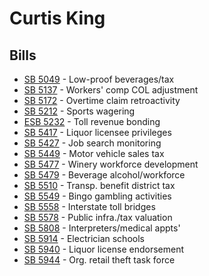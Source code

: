 # Curtis King
## Bills
* [SB 5049](bill/2021-22/sb/5049/) - Low-proof beverages/tax
* [SB 5137](bill/2021-22/sb/5137/) - Workers' comp COL adjustment
* [SB 5172](bill/2021-22/sb/5172/) - Overtime claim retroactivity
* [SB 5212](bill/2021-22/sb/5212/) - Sports wagering
* [ESB 5232](bill/2021-22/esb/5232/) - Toll revenue bonding
* [SB 5417](bill/2021-22/sb/5417/) - Liquor licensee privileges
* [SB 5427](bill/2021-22/sb/5427/) - Job search monitoring
* [SB 5449](bill/2021-22/sb/5449/) - Motor vehicle sales tax
* [SB 5477](bill/2021-22/sb/5477/) - Winery workforce development
* [SB 5479](bill/2021-22/sb/5479/) - Beverage alcohol/workforce
* [SB 5510](bill/2021-22/sb/5510/) - Transp. benefit district tax
* [SB 5549](bill/2021-22/sb/5549/) - Bingo gambling activities
* [SB 5558](bill/2021-22/sb/5558/) - Interstate toll bridges
* [SB 5578](bill/2021-22/sb/5578/) - Public infra./tax valuation
* [SB 5808](bill/2021-22/sb/5808/) - Interpreters/medical appts'
* [SB 5914](bill/2021-22/sb/5914/) - Electrician schools
* [SB 5940](bill/2021-22/sb/5940/) - Liquor license endorsement
* [SB 5944](bill/2021-22/sb/5944/) - Org. retail theft task force
